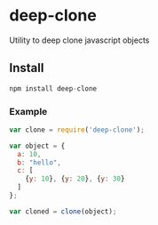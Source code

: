 # deep-clone
Utility to deep clone javascript objects

## Install
```javascript
npm install deep-clone
```

### Example

```javascript
var clone = require('deep-clone');

var object = {
  a: 10,
  b: "hello",
  c: [
    {y: 10}, {y: 20}, {y: 30}
  ]
};

var cloned = clone(object);
```
